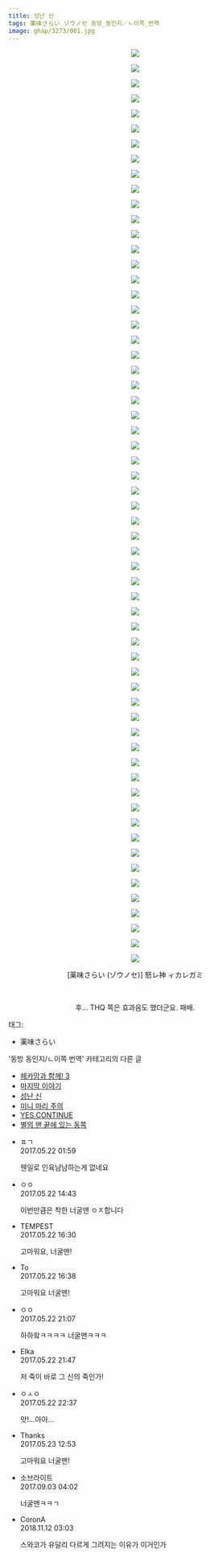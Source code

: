 ```yaml
---
title: 성난 신
tags: 薬味さらい ゾウノセ 동방_동인지／ㄴ이쪽_번역
image: ghap/3273/001.jpg
---
```

<div class="article">
<p style="text-align: center; clear: none; float: none;"><img src="{{ site.nasurl }}/ghap/3273/001.jpg"/></p>
<p style="text-align: center; clear: none; float: none;"><img src="{{ site.nasurl }}/ghap/3273/002.jpg"/></p>
<p style="text-align: center; clear: none; float: none;"><img src="{{ site.nasurl }}/ghap/3273/003.jpg"/></p>
<p style="text-align: center; clear: none; float: none;"><img src="{{ site.nasurl }}/ghap/3273/004.jpg"/></p>
<p style="text-align: center; clear: none; float: none;"><img src="{{ site.nasurl }}/ghap/3273/005.jpg"/></p>
<p style="text-align: center; clear: none; float: none;"><img src="{{ site.nasurl }}/ghap/3273/006.jpg"/></p>
<p style="text-align: center; clear: none; float: none;"><img src="{{ site.nasurl }}/ghap/3273/007.jpg"/></p>
<p style="text-align: center; clear: none; float: none;"><img src="{{ site.nasurl }}/ghap/3273/008.jpg"/></p>
<p style="text-align: center; clear: none; float: none;"><img src="{{ site.nasurl }}/ghap/3273/009.jpg"/></p>
<p style="text-align: center; clear: none; float: none;"><img src="{{ site.nasurl }}/ghap/3273/010.jpg"/></p>
<p style="text-align: center; clear: none; float: none;"><img src="{{ site.nasurl }}/ghap/3273/011.jpg"/></p>
<p style="text-align: center; clear: none; float: none;"><img src="{{ site.nasurl }}/ghap/3273/012.jpg"/></p>
<p style="text-align: center; clear: none; float: none;"><img src="{{ site.nasurl }}/ghap/3273/013.jpg"/></p>
<p style="text-align: center; clear: none; float: none;"><img src="{{ site.nasurl }}/ghap/3273/014.jpg"/></p>
<p style="text-align: center; clear: none; float: none;"><img src="{{ site.nasurl }}/ghap/3273/015.jpg"/></p>
<p style="text-align: center; clear: none; float: none;"><img src="{{ site.nasurl }}/ghap/3273/016.jpg"/></p>
<p style="text-align: center; clear: none; float: none;"><img src="{{ site.nasurl }}/ghap/3273/017.jpg"/></p>
<p style="text-align: center; clear: none; float: none;"><img src="{{ site.nasurl }}/ghap/3273/018.jpg"/></p>
<p style="text-align: center; clear: none; float: none;"><img src="{{ site.nasurl }}/ghap/3273/019.jpg"/></p>
<p style="text-align: center; clear: none; float: none;"><img src="{{ site.nasurl }}/ghap/3273/020.jpg"/></p>
<p style="text-align: center; clear: none; float: none;"><img src="{{ site.nasurl }}/ghap/3273/021.jpg"/></p>
<p style="text-align: center; clear: none; float: none;"><img src="{{ site.nasurl }}/ghap/3273/022.jpg"/></p>
<p style="text-align: center; clear: none; float: none;"><img src="{{ site.nasurl }}/ghap/3273/023.jpg"/></p>
<p style="text-align: center; clear: none; float: none;"><img src="{{ site.nasurl }}/ghap/3273/024.jpg"/></p>
<p style="text-align: center; clear: none; float: none;"><img src="{{ site.nasurl }}/ghap/3273/025.jpg"/></p>
<p style="text-align: center; clear: none; float: none;"><img src="{{ site.nasurl }}/ghap/3273/026.jpg"/></p>
<p style="text-align: center; clear: none; float: none;"><img src="{{ site.nasurl }}/ghap/3273/027.jpg"/></p>
<p style="text-align: center; clear: none; float: none;"><img src="{{ site.nasurl }}/ghap/3273/028.jpg"/></p>
<p style="text-align: center; clear: none; float: none;"><img src="{{ site.nasurl }}/ghap/3273/029.jpg"/></p>
<p style="text-align: center; clear: none; float: none;"><img src="{{ site.nasurl }}/ghap/3273/030.jpg"/></p>
<p style="text-align: center; clear: none; float: none;"><img src="{{ site.nasurl }}/ghap/3273/031.jpg"/></p>
<p style="text-align: center; clear: none; float: none;"><img src="{{ site.nasurl }}/ghap/3273/032.jpg"/></p>
<p style="text-align: center; clear: none; float: none;"><img src="{{ site.nasurl }}/ghap/3273/033.jpg"/></p>
<p style="text-align: center; clear: none; float: none;"><img src="{{ site.nasurl }}/ghap/3273/034.jpg"/></p>
<p style="text-align: center; clear: none; float: none;"><img src="{{ site.nasurl }}/ghap/3273/035.jpg"/></p>
<p style="text-align: center; clear: none; float: none;"><img src="{{ site.nasurl }}/ghap/3273/036.jpg"/></p>
<p style="text-align: center; clear: none; float: none;"><img src="{{ site.nasurl }}/ghap/3273/037.jpg"/></p>
<p style="text-align: center; clear: none; float: none;"><img src="{{ site.nasurl }}/ghap/3273/038.jpg"/></p>
<p style="text-align: center; clear: none; float: none;"><img src="{{ site.nasurl }}/ghap/3273/039.jpg"/></p>
<p style="text-align: center; clear: none; float: none;"><img src="{{ site.nasurl }}/ghap/3273/040.jpg"/></p>
<p style="text-align: center; clear: none; float: none;"><img src="{{ site.nasurl }}/ghap/3273/041.jpg"/></p>
<p style="text-align: center; clear: none; float: none;"><img src="{{ site.nasurl }}/ghap/3273/042.jpg"/></p>
<p style="text-align: center; clear: none; float: none;"><img src="{{ site.nasurl }}/ghap/3273/043.jpg"/></p>
<p style="text-align: center; clear: none; float: none;"><img src="{{ site.nasurl }}/ghap/3273/044.jpg"/></p>
<p style="text-align: center; clear: none; float: none;"><img src="{{ site.nasurl }}/ghap/3273/045.jpg"/></p>
<p style="text-align: center; clear: none; float: none;"><img src="{{ site.nasurl }}/ghap/3273/046.jpg"/></p>
<p style="text-align: center; clear: none; float: none;"><img src="{{ site.nasurl }}/ghap/3273/047.jpg"/></p>
<p style="text-align: center; clear: none; float: none;"><img src="{{ site.nasurl }}/ghap/3273/048.jpg"/></p>
<p style="text-align: center; clear: none; float: none;"><img src="{{ site.nasurl }}/ghap/3273/049.jpg"/></p>
<p style="text-align: center; clear: none; float: none;"><img src="{{ site.nasurl }}/ghap/3273/050.jpg"/></p>
<p style="text-align: center; clear: none; float: none;"><img src="{{ site.nasurl }}/ghap/3273/051.jpg"/></p>
<p style="text-align: center; clear: none; float: none;"><img src="{{ site.nasurl }}/ghap/3273/052.jpg"/></p>
<p style="text-align: center; clear: none; float: none;"><img src="{{ site.nasurl }}/ghap/3273/053.jpg"/></p>
<p style="text-align: center; clear: none; float: none;"><img src="{{ site.nasurl }}/ghap/3273/054.jpg"/></p>
<p style="text-align: center; clear: none; float: none;"><img src="{{ site.nasurl }}/ghap/3273/055.jpg"/></p>
<p style="text-align: center; clear: none; float: none;"><img src="{{ site.nasurl }}/ghap/3273/056.jpg"/></p>
<p style="text-align: center; clear: none; float: none;"><img src="{{ site.nasurl }}/ghap/3273/057.jpg"/></p>
<p style="text-align: center; clear: none; float: none;"><img src="{{ site.nasurl }}/ghap/3273/058.jpg"/></p>
<p style="text-align: center; clear: none; float: none;"><img src="{{ site.nasurl }}/ghap/3273/059.jpg"/></p>
<p style="text-align: center; clear: none; float: none;"><img src="{{ site.nasurl }}/ghap/3273/060.jpg"/></p>
<p style="text-align: center; clear: none; float: none;"><img src="{{ site.nasurl }}/ghap/3273/061.jpg"/></p>
<p style="text-align: center; clear: none; float: none;">[薬味さらい (ゾウノセ)] 怒レ神 ィカレガミ</p>
<p style="text-align: center; clear: none; float: none;"><br/></p>
<p style="text-align: center; clear: none; float: none;">후... THQ 쪽은 효과음도 했더군요. 패배.</p>
</div><div class="tagTrail">
<p>태그: </p>
<ul>
<li>薬味さらい</li>
</ul>
</div><div class="another">
<p>'동방 동인지/ㄴ이쪽 번역' 카테고리의 다른 글</p>
<ul>
<li><a href="/2017-07-18-ghap_3578">헤카맘과 함께! 3</a></li>
<li><a href="/2017-06-25-ghap_3501">마지막 이야기</a></li>
<li><a href="/2017-05-22-ghap_3273">성난 신</a></li>
<li><a href="/2017-05-18-ghap_3258">미니 마리 주의</a></li>
<li><a href="/2017-05-13-ghap_3233">YES CONTINUE</a></li>
<li><a href="/2017-05-12-ghap_3232">별의 맨 끝에 있는 동쪽</a></li>
</ul>
</div><div class="cb_module cb_fluid">
<div class="cb_wrt cb_profile">
<div class="comment">
<ul>
<li class="cb_thumb_off" id="comment14994933">
<div class="cb_comment_area">
<div class="cb_info_area">
<div class="cb_section">
<span class="cb_nick_name">ㅍㄱ</span>
</div>
<div class="cb_section">
<span class="cb_date">2017.05.22 01:59 </span>
</div>
</div>
<div class="cb_dsc_comment">
<p class="cb_dsc">
											웬일로 인육냠냠하는게 없네요
										</p>
</div>
</div></li>
<li class="cb_thumb_off" id="comment14995248">
<div class="cb_comment_area">
<div class="cb_info_area">
<div class="cb_section">
<span class="cb_nick_name">ㅇㅇ</span>
</div>
<div class="cb_section">
<span class="cb_date">2017.05.22 14:43 </span>
</div>
</div>
<div class="cb_dsc_comment">
<p class="cb_dsc">
											이번만큼은 착한 너굴맨 ㅇㅈ합니다
										</p>
</div>
</div></li>
<li class="cb_thumb_off" id="comment14995323">
<div class="cb_comment_area">
<div class="cb_info_area">
<div class="cb_section">
<span class="cb_nick_name">TEMPEST</span>
</div>
<div class="cb_section">
<span class="cb_date">2017.05.22 16:30 </span>
</div>
</div>
<div class="cb_dsc_comment">
<p class="cb_dsc">
											고마워요, 너굴맨!
										</p>
</div>
</div></li>
<li class="cb_thumb_off" id="comment14995328">
<div class="cb_comment_area">
<div class="cb_info_area">
<div class="cb_section">
<span class="cb_nick_name">To</span>
</div>
<div class="cb_section">
<span class="cb_date">2017.05.22 16:38 </span>
</div>
</div>
<div class="cb_dsc_comment">
<p class="cb_dsc">
											고마워요 너굴맨!
										</p>
</div>
</div></li>
<li class="cb_thumb_off" id="comment14995593">
<div class="cb_comment_area">
<div class="cb_info_area">
<div class="cb_section">
<span class="cb_nick_name">ㅇㅇ</span>
</div>
<div class="cb_section">
<span class="cb_date">2017.05.22 21:07 </span>
</div>
</div>
<div class="cb_dsc_comment">
<p class="cb_dsc">
											하하핰ㅋㅋㅋㅋ 너굴맨ㅋㅋㅋ
										</p>
</div>
</div></li>
<li class="cb_thumb_off" id="comment14995618">
<div class="cb_comment_area">
<div class="cb_info_area">
<div class="cb_section">
<span class="cb_nick_name">Elka</span>
</div>
<div class="cb_section">
<span class="cb_date">2017.05.22 21:47 </span>
</div>
</div>
<div class="cb_dsc_comment">
<p class="cb_dsc">
											저 죽이 바로 그 신의 죽인가!
										</p>
</div>
</div></li>
<li class="cb_thumb_off" id="comment14995653">
<div class="cb_comment_area">
<div class="cb_info_area">
<div class="cb_section">
<span class="cb_nick_name">ㅇㅅㅇ</span>
</div>
<div class="cb_section">
<span class="cb_date">2017.05.22 22:37 </span>
</div>
</div>
<div class="cb_dsc_comment">
<p class="cb_dsc">
											앗!...아아...
										</p>
</div>
</div></li>
<li class="cb_thumb_off" id="comment14996040">
<div class="cb_comment_area">
<div class="cb_info_area">
<div class="cb_section">
<span class="cb_nick_name">Thanks</span>
</div>
<div class="cb_section">
<span class="cb_date">2017.05.23 12:53 </span>
</div>
</div>
<div class="cb_dsc_comment">
<p class="cb_dsc">
											고마워요 너굴맨!
										</p>
</div>
</div></li>
<li class="cb_thumb_off" id="comment15074928">
<div class="cb_comment_area">
<div class="cb_info_area">
<div class="cb_section">
<span class="cb_nick_name">소브라이트</span>
</div>
<div class="cb_section">
<span class="cb_date">2017.09.03 04:02 </span>
</div>
</div>
<div class="cb_dsc_comment">
<p class="cb_dsc">
											너굴맨ㅋㅋㄱ
										</p>
</div>
</div></li>
<li class="cb_thumb_off" id="comment15371778">
<div class="cb_comment_area">
<div class="cb_info_area">
<div class="cb_section">
<span class="cb_nick_name">CoronA</span>
</div>
<div class="cb_section">
<span class="cb_date">2018.11.12 03:03 </span>
</div>
</div>
<div class="cb_dsc_comment">
<p class="cb_dsc">
											스와코가 유달리 다르게 그려지는 이유가 이거인가
										</p>
</div>
</div></li>
</ul>
</div>
</div><!-- commentList close -->
</div>